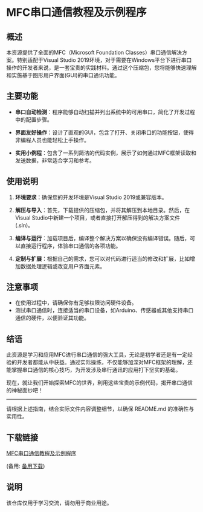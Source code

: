 # MFC串口通信教程及示例程序

## 概述

本资源提供了全面的MFC（Microsoft Foundation Classes）串口通信解决方案。特别适配于Visual Studio 2019环境，对于需要在Windows平台下进行串口操作的开发者来说，是一套宝贵的实践材料。通过这个压缩包，您将能够快速理解和实施基于图形用户界面(GUI)的串口通讯功能。

## 主要功能

- **串口自动检测**：程序能够自动扫描并列出系统中的可用串口，简化了开发过程中的配置步骤。
  
- **界面友好操作**：设计了直观的GUI，包含了打开、关闭串口的功能按钮，使得非编程人员也能轻松上手操作。

- **实用小例程**：包含了一系列简洁的代码实例，展示了如何通过MFC框架读取和发送数据，非常适合学习和参考。

## 使用说明

1. **环境要求**：确保您的开发环境是Visual Studio 2019或兼容版本。
   
2. **解压与导入**：首先，下载提供的压缩包，并将其解压到本地目录。然后，在Visual Studio中新建一个项目，或者直接打开解压得到的解决方案文件(.sln)。

3. **编译与运行**：加载项目后，编译整个解决方案以确保没有编译错误。随后，可以直接运行程序，体验串口通信的各项功能。

4. **定制与扩展**：根据自己的需求，您可以对代码进行适当的修改和扩展，比如增加数据处理逻辑或改变用户界面元素。

## 注意事项

- 在使用过程中，请确保你有足够权限访问硬件设备。
- 测试串口通信时，连接适当的串口设备，如Arduino、传感器或其他支持串口通信的硬件，以便验证其功能。

## 结语

此资源是学习和应用MFC进行串口通信的强大工具，无论是初学者还是有一定经验的开发者都能从中获益。通过实际操练，不仅能够加深对MFC框架的理解，还能掌握串口通信的核心技巧，为开发涉及串行通讯的应用打下坚实的基础。

现在，就让我们开始探索MFC的世界，利用这些宝贵的示例代码，揭开串口通信的神秘面纱吧！

---

请根据上述指南，结合实际文件内容调整细节，以确保 README.md 的准确性与实用性。

## 下载链接
[MFC串口通信教程及示例程序](https://pan.quark.cn/s/e27de09f3a28) 

(备用: [备用下载](https://pan.baidu.com/s/10n5So324igBj_Tqp_A1x5Q?pwd=r8ky))

## 说明

该仓库仅用于学习交流，请勿用于商业用途。
